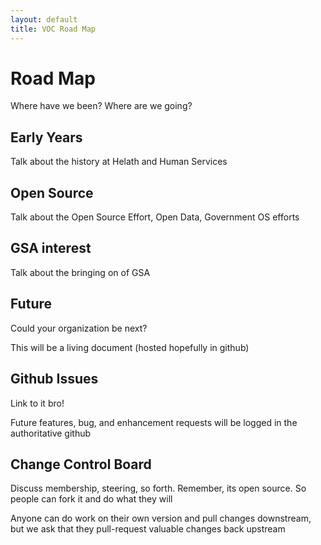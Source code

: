 ```yaml
---
layout: default
title: VOC Road Map
---
```

<div class="jumbotron">
  <h1>Road Map</h1>
  <p class="lead">Where have we been? Where are we going?</p>
</div>
<div class="row">
  <div class="col-xs-12">
    <h2>Early Years</h2>
    <p>Talk about the history at Helath and Human Services</p>
    <h2>Open Source</h2>
    <p>Talk about the Open Source Effort, Open Data, Government OS efforts</p>
    <h2>GSA interest</h2>
    <p>Talk about the bringing on of GSA</p>
    <h2>Future</h2>
    <p>Could your organization be next?</p>
    <p>This will be a living document (hosted hopefully in github)</p>
  </div>
</div>
<div class="row">
  <div class="col-xs-12">
    <h2>Github Issues</h2>
    <p>Link to it bro!</p>
    <p>Future features, bug, and enhancement requests will be logged in the authoritative github</p>
    <h2>Change Control Board</h2>
    <p>Discuss membership, steering, so forth. Remember, its open source. So people can fork it
      and do what they will</p>
    <p>Anyone can do work on their own version and pull changes downstream, but we ask that
      they pull-request valuable changes back upstream</p>
  </div>
</div>
